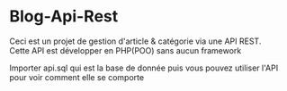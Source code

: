 # Blog-Api-Rest


Ceci est un projet de gestion d'article & catégorie via une API REST. <br>
Cette API est développer en PHP(POO) sans aucun framework<br>

Importer api.sql qui est la base de donnée puis vous pouvez utiliser l'API pour voir comment elle se comporte


